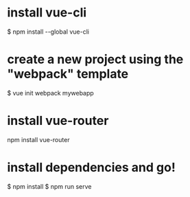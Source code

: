 # install vue-cli

\$ npm install --global vue-cli

# create a new project using the "webpack" template

\$ vue init webpack mywebapp

# install vue-router

npm install vue-router

# install dependencies and go!

$ npm install
$ npm run serve
